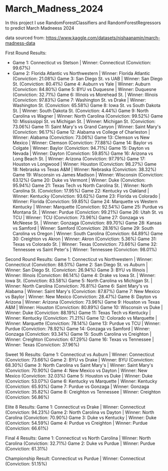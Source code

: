 # March_Madness_2024

In this project I use RandomForestClassifiers and RandomForestRegressors to predict March Madneess 2024

data sourced from: https://www.kaggle.com/datasets/nishaanamin/march-madness-data

First Round Results:
+ Game 1: Connecticut vs Stetson | Winner: Connecticut (Conviction: 99.67%)
+ Game 2: Florida Atlantic vs Northwestern | Winner: Florida Atlantic (Conviction: 21.08%)
Game 3: San Diego St. vs UAB | Winner: San Diego St. (Conviction: 80.41%)
Game 4: Auburn vs Yale | Winner: Auburn (Conviction: 84.80%)
Game 5: BYU vs Duquesne | Winner: Duquesne (Conviction: 32.71%)
Game 6: Illinois vs Morehead St. | Winner: Illinois (Conviction: 97.83%)
Game 7: Washington St. vs Drake | Winner: Washington St. (Conviction: 65.58%)
Game 8: Iowa St. vs South Dakota St. | Winner: South Dakota St. (Conviction: 4.44%)
Game 9: North Carolina vs Wagner | Winner: North Carolina (Conviction: 99.52%)
Game 10: Mississippi St. vs Michigan St. | Winner: Michigan St. (Conviction: 73.06%)
Game 11: Saint Mary's vs Grand Canyon | Winner: Saint Mary's (Conviction: 96.17%)
Game 12: Alabama vs College of Charleston | Winner: Alabama (Conviction: 73.06%)
Game 13: Clemson vs New Mexico | Winner: Clemson (Conviction: 77.88%)
Game 14: Baylor vs Colgate | Winner: Baylor (Conviction: 94.71%)
Game 15: Dayton vs Nevada | Winner: Dayton (Conviction: 59.85%)
Game 16: Arizona vs Long Beach St. | Winner: Arizona (Conviction: 97.79%)
Game 17: Houston vs Longwood | Winner: Houston (Conviction: 98.27%)
Game 18: Nebraska vs Texas A&M | Winner: Nebraska (Conviction: 38.32%)
Game 19: Wisconsin vs James Madison | Winner: Wisconsin (Conviction: 63.12%)
Game 20: Duke vs Vermont | Winner: Duke (Conviction: 95.94%)
Game 21: Texas Tech vs North Carolina St. | Winner: North Carolina St. (Conviction: 17.95%)
Game 22: Kentucky vs Oakland | Winner: Kentucky (Conviction: 93.62%)
Game 23: Florida vs Colorado | Winner: Florida (Conviction: 59.85%)
Game 24: Marquette vs Western Kentucky | Winner: Marquette (Conviction: 92.54%)
Game 25: Purdue vs Montana St. | Winner: Purdue (Conviction: 99.21%)
Game 26: Utah St. vs TCU | Winner: TCU (Conviction: 73.96%)
Game 27: Gonzaga vs McNeese St. | Winner: Gonzaga (Conviction: 89.70%)
Game 28: Kansas vs Samford | Winner: Samford (Conviction: 28.16%)
Game 29: South Carolina vs Oregon | Winner: South Carolina (Conviction: 64.89%)
Game 30: Creighton vs Akron | Winner: Akron (Conviction: 5.36%)
Game 31: Texas vs Colorado St. | Winner: Texas (Conviction: 73.66%)
Game 32: Tennessee vs Saint Peter's | Winner: Tennessee (Conviction: 98.01%)

Second Round Results:
Game 1: Connecticut vs Northwestern | Winner: Connecticut (Conviction: 88.51%)
Game 2: San Diego St. vs Auburn | Winner: San Diego St. (Conviction: 26.94%)
Game 3: BYU vs Illinois | Winner: Illinois (Conviction: 86.14%)
Game 4: Drake vs Iowa St. | Winner: Iowa St. (Conviction: 83.58%)
Game 5: North Carolina vs Michigan St. | Winner: North Carolina (Conviction: 76.81%)
Game 6: Saint Mary's vs Alabama | Winner: Saint Mary's (Conviction: 87.87%)
Game 7: New Mexico vs Baylor | Winner: New Mexico (Conviction: 28.47%)
Game 8: Dayton vs Arizona | Winner: Arizona (Conviction: 73.96%)
Game 9: Houston vs Texas A&M | Winner: Houston (Conviction: 80.89%)
Game 10: Wisconsin vs Duke | Winner: Duke (Conviction: 88.19%)
Game 11: Texas Tech vs Kentucky | Winner: Kentucky (Conviction: 71.21%)
Game 12: Colorado vs Marquette | Winner: Marquette (Conviction: 78.14%)
Game 13: Purdue vs TCU | Winner: Purdue (Conviction: 78.92%)
Game 14: Gonzaga vs Samford | Winner: Gonzaga (Conviction: 93.34%)
Game 15: South Carolina vs Creighton | Winner: Creighton (Conviction: 67.29%)
Game 16: Texas vs Tennessee | Winner: Texas (Conviction: 37.96%)

Sweet 16 Results:
Game 1: Connecticut vs Auburn | Winner: Connecticut (Conviction: 73.66%)
Game 2: BYU vs Drake | Winner: BYU (Conviction: 68.30%)
Game 3: North Carolina vs Saint Mary's | Winner: Saint Mary's (Conviction: 70.90%)
Game 4: New Mexico vs Dayton | Winner: New Mexico (Conviction: 32.03%)
Game 5: Houston vs Duke | Winner: Duke (Conviction: 53.07%)
Game 6: Kentucky vs Marquette | Winner: Kentucky (Conviction: 65.93%)
Game 7: Purdue vs Gonzaga | Winner: Gonzaga (Conviction: 35.82%)
Game 8: Creighton vs Tennessee | Winner: Creighton (Conviction: 56.86%)

Elite 8 Results:
Game 1: Connecticut vs Drake | Winner: Connecticut (Conviction: 94.23%)
Game 2: North Carolina vs Dayton | Winner: North Carolina (Conviction: 70.90%)
Game 3: Duke vs Kentucky | Winner: Duke (Conviction: 54.59%)
Game 4: Purdue vs Creighton | Winner: Purdue (Conviction: 66.61%)

Final 4 Results:
Game 1: Connecticut vs North Carolina | Winner: North Carolina (Conviction: 32.71%)
Game 2: Duke vs Purdue | Winner: Purdue (Conviction: 61.31%)

Championship Result:
Connecticut vs Purdue | Winner: Connecticut (Conviction: 51.15%)
